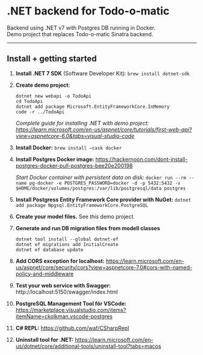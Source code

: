 # .NET backend for Todo-o-matic

Backend using .NET v7 with Postgres DB running in Docker.   
Demo project that replaces Todo-o-matic Sinatra backend.

---

## Install + getting started

1. **Install .NET 7 SDK** (Software Developer Kit): `brew install dotnet-sdk`

2. **Create demo project:**
    ```
    dotnet new webapi -o TodoApi 
    cd TodoApi 
    dotnet add package Microsoft.EntityFrameworkCore.InMemory 
    code -r ../TodoApi
    ```

    *Complete guide for installing .NET with demo project: https://learn.microsoft.com/en-us/aspnet/core/tutorials/first-web-api?view=aspnetcore-6.0&tabs=visual-studio-code*

3. **Install Docker:** `brew install —cask docker`

4. **Install Postgres Docker image:** https://hackernoon.com/dont-install-postgres-docker-pull-postgres-bee20e200198

    *Start Docker container with persistent data on disk:* `docker run --rm --name pg-docker -e POSTGRES_PASSWORD=docker -d -p 5432:5432 -v $HOME/docker/volumes/postgres:/var/lib/postgresql/data postgres`

5. **Install Postgress Entity Framework Core provider with NuGet:** `dotnet add package Npgsql.EntityFrameworkCore.PostgreSQL`

6. **Create your model files.** See *this* demo project.

7. **Generate and run DB migration files from modell classes**
    ```
    dotnet tool install --global dotnet-ef
    dotnet ef migrations add InitialCreate
    dotnet ef database update
    ```

8. **Add CORS exception for localhost:** https://learn.microsoft.com/en-us/aspnet/core/security/cors?view=aspnetcore-7.0#cors-with-named-policy-and-middleware 

9. **Test your web service with Swagger:** http://localhost:5150/swagger/index.html  

10. **PostgreSQL Management Tool för VSCode:** https://marketplace.visualstudio.com/items?itemName=ckolkman.vscode-postgres

11. **C# REPL:** https://github.com/waf/CSharpRepl

12. **Uninstall tool for .NET:** https://learn.microsoft.com/en-us/dotnet/core/additional-tools/uninstall-tool?tabs=macos 
